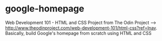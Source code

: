 google-homepage
===============

Web Development 101 - HTML and CSS Project from The Odin Project --> http://www.theodinproject.com/web-development-101/html-css?ref=lnav. Basically, build Google's homepage from scratch using HTML and CSS
